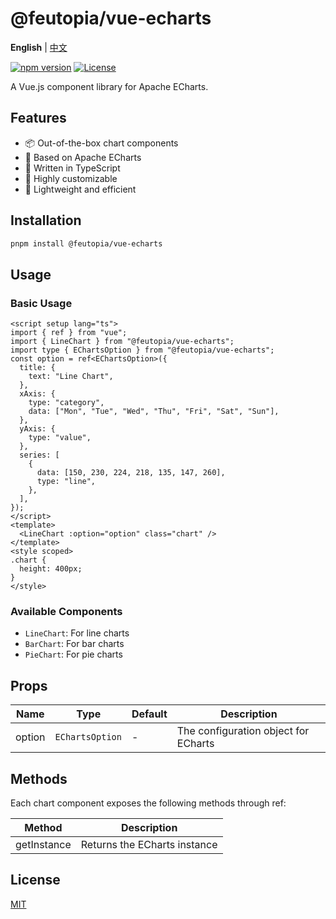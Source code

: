 # @feutopia/vue-echarts

**English** | [中文](./README.zh-CN.md)

[![npm version](https://badge.fury.io/js/@feutopia%2Fvue-echarts.svg)](https://badge.fury.io/js/@feutopia%2Fvue-echarts)
[![License](https://img.shields.io/npm/l/@feutopia/vue-echarts.svg)](https://github.com/feutopia/vue-echarts/blob/main/LICENSE)

A Vue.js component library for Apache ECharts.

## Features

- 📦 Out-of-the-box chart components
- 🎨 Based on Apache ECharts
- 💪 Written in TypeScript
- 🔧 Highly customizable
- 🚀 Lightweight and efficient

## Installation

```bash
pnpm install @feutopia/vue-echarts
```

## Usage

### Basic Usage

```vue
<script setup lang="ts">
import { ref } from "vue";
import { LineChart } from "@feutopia/vue-echarts";
import type { EChartsOption } from "@feutopia/vue-echarts";
const option = ref<EChartsOption>({
  title: {
    text: "Line Chart",
  },
  xAxis: {
    type: "category",
    data: ["Mon", "Tue", "Wed", "Thu", "Fri", "Sat", "Sun"],
  },
  yAxis: {
    type: "value",
  },
  series: [
    {
      data: [150, 230, 224, 218, 135, 147, 260],
      type: "line",
    },
  ],
});
</script>
<template>
  <LineChart :option="option" class="chart" />
</template>
<style scoped>
.chart {
  height: 400px;
}
</style>
```

### Available Components

- `LineChart`: For line charts
- `BarChart`: For bar charts
- `PieChart`: For pie charts

## Props

| Name | Type | Default | Description |
|------|------|---------|-------------|
| option | `EChartsOption` | - | The configuration object for ECharts |

## Methods

Each chart component exposes the following methods through ref:

| Method | Description |
|--------|-------------|
| getInstance | Returns the ECharts instance |

## License

[MIT](./LICENSE)
